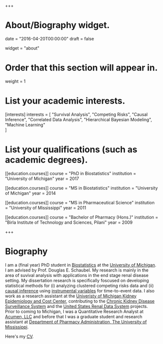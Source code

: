 +++
# About/Biography widget.

date = "2016-04-20T00:00:00"
draft = false

widget = "about"

# Order that this section will appear in.
weight = 1

# List your academic interests.
[interests]
  interests = [
    "Survival Analysis",
    "Competing Risks",
    "Causal Inference",
    "Correlated Data Analysis",
    "Hierarchical Bayesian Modeling",
    "Machine Learning"  
    ]

# List your qualifications (such as academic degrees).
[[education.courses]]
  course = "PhD in Biostatistics"
  institution = "University of Michigan"
  year = 2017

[[education.courses]]
  course = "MS in Biostatistics"
  institution = "University of Michigan"
  year = 2014

[[education.courses]]
  course = "MS in Pharmaceutical Science"
  institution = "University of Mississippi"
  year = 2011
  
[[education.courses]]
  course = "Bachelor of Pharmacy (Hons.)"
  institution = "Birla Institute of Technology and Sciences, Pilani"
  year = 2009
 
+++

# Biography

I am a (final year) PhD student in [Biostatistics](https://sph.umich.edu/biostat/) at the [University of Michigan](umich.edu). I am advised by Prof. Douglas E. Schaubel. My research is mainly in the area of suvival analysis with applications in the end stage renal disease setting. My dissertation research is specifically foscused on developing statistical methods for (i) analyzing clustered competing risks data and (ii) [causal inference](https://en.wikipedia.org/wiki/Causal_inference) using [instrumental variables](https://en.wikipedia.org/wiki/Instrumental_variables_estimation) for time-to-event data. I also work as a research assistant at the [Univeristy of Michigan Kidney Epidemiology and Cost Center](https://kecc.sph.umich.edu/), contributing to the [Chronic Kidney Disease Surveillance System](https://nccd.cdc.gov/ckd/) and the [United States Renal Data System](https://www.usrds.org/) projects. Prior to coming to Michigan, I was a Quantitative Research Analyst at [Acumen, LLC](http://www.acumenllc.com/) and before that I was a graduate student and research assistant at [Department of Pharmacy Administration, The University of Mississippi](https://pharmacy.olemiss.edu/phad/).

Here's my [CV](/pdf/SaiDharmarajan_CVI.pdf).
